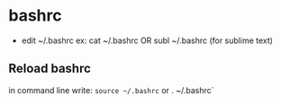 # bashrc

* edit ~/.bashrc 
ex: 
	cat ~/.bashrc 
OR 
	subl ~/.bashrc (for sublime text)

## Reload bashrc

in command line write:
`source ~/.bashrc` or . ~/.bashrc`